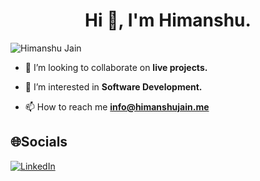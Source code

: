 <h1 align="center">Hi 👋, I'm Himanshu.</h1>
<p align="left"> <img src="https://komarev.com/ghpvc/?username=Jain2098&label=Profile%20views&color=0e75b6&style=flat-square" alt="Himanshu Jain" /> </p>





- 💞️ I’m looking to collaborate on **live projects.**

- 👯 I’m interested in **Software Development.**

- 📫 How to reach me **info@himanshujain.me**

## 🌐Socials

[![LinkedIn](https://img.shields.io/badge/LinkedIn-%230077B5.svg?logo=linkedin&logoColor=white)](https://www.linkedin.com/in/himanshujaininfo/)


<!--
**Jain2098/Jain2098** is a ✨ _special_ ✨ repository because its `README.md` (this file) appears on your GitHub profile.

Here are some ideas to get you started:

- 🔭 I’m currently working on ...
- 🌱 I’m currently learning ...
- 👯 I’m looking to collaborate on ...
- 🤔 I’m looking for help with ...
- 💬 Ask me about ...
- 📫 How to reach me: ...
- 😄 Pronouns: ...
- ⚡ Fun fact: ...
-->


